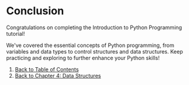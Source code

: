 # Conclusion

Congratulations on completing the Introduction to Python Programming tutorial!

We've covered the essential concepts of Python programming, from variables and data types to control structures and data structures. Keep practicing and exploring to further enhance your Python skills!

1. [Back to Table of Contents](README.md)
2. [Back to Chapter 4: Data Structures](data_structures.md)

